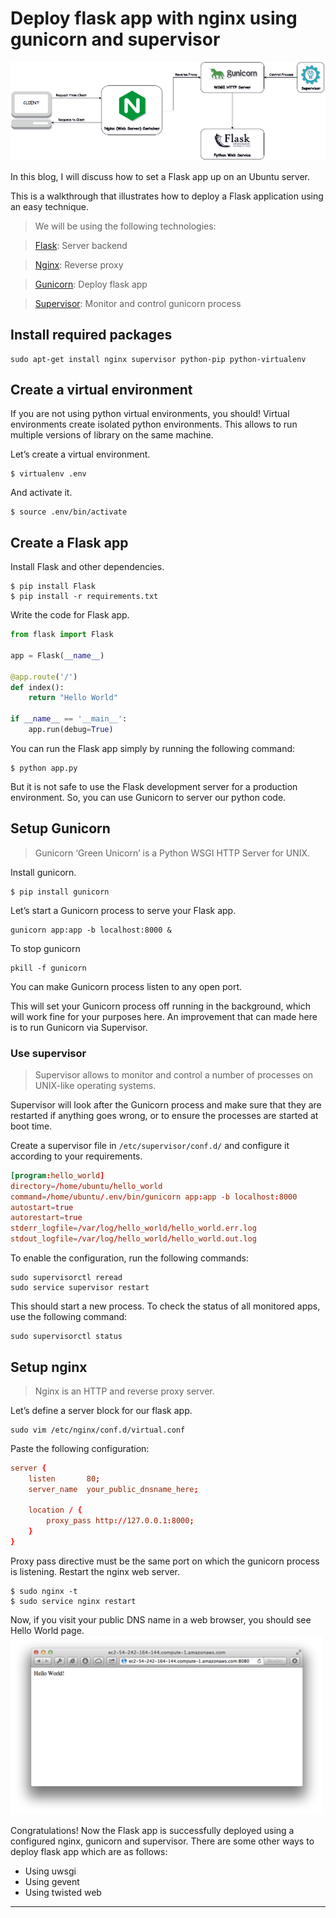 # Deploy flask app with nginx using gunicorn and supervisor

![img-01]

In this blog, I will discuss how to set a Flask app up on an Ubuntu server.

This is a walkthrough that illustrates how to deploy a Flask application using an easy technique.

> We will be using the following technologies:

> [Flask](01): Server backend

> [Nginx](02): Reverse proxy

> [Gunicorn](03): Deploy flask app

> [Supervisor](04): Monitor and control gunicorn process

## Install required packages

```
sudo apt-get install nginx supervisor python-pip python-virtualenv
```

## Create a virtual environment

If you are not using python virtual environments, you should! Virtual environments create isolated python environments. This allows to run multiple versions of library on the same machine.

Let’s create a virtual environment.
```
$ virtualenv .env
```

And activate it.
```
$ source .env/bin/activate
```

## Create a Flask app

Install Flask and other dependencies.
```
$ pip install Flask
$ pip install -r requirements.txt
```
Write the code for Flask app.
```python
from flask import Flask

app = Flask(__name__)

@app.route('/')
def index():
    return "Hello World"

if __name__ == '__main__':
    app.run(debug=True)
```

You can run the Flask app simply by running the following command:
```
$ python app.py
```

But it is not safe to use the Flask development server for a production environment. So, you can use Gunicorn to server our python code.

## Setup Gunicorn

> Gunicorn ‘Green Unicorn’ is a Python WSGI HTTP Server for UNIX.

Install gunicorn.
```
$ pip install gunicorn
```

Let’s start a Gunicorn process to serve your Flask app.
```
gunicorn app:app -b localhost:8000 &
```

To stop gunicorn
```
pkill -f gunicorn
```

You can make Gunicorn process listen to any open port.

This will set your Gunicorn process off running in the background, which will work fine for your purposes here. An improvement that can made here is to run Gunicorn via Supervisor.

### Use supervisor

> Supervisor allows to monitor and control a number of processes on UNIX-like operating systems.

Supervisor will look after the Gunicorn process and make sure that they are restarted if anything goes wrong, or to ensure the processes are started at boot time.

Create a supervisor file in `/etc/supervisor/conf.d/` and configure it according to your requirements.

```conf
[program:hello_world]
directory=/home/ubuntu/hello_world
command=/home/ubuntu/.env/bin/gunicorn app:app -b localhost:8000
autostart=true
autorestart=true
stderr_logfile=/var/log/hello_world/hello_world.err.log
stdout_logfile=/var/log/hello_world/hello_world.out.log
```

To enable the configuration, run the following commands:
```
sudo supervisorctl reread
sudo service supervisor restart
```
This should start a new process. To check the status of all monitored apps, use the following command:
```
sudo supervisorctl status
```

## Setup nginx
> Nginx is an HTTP and reverse proxy server.

Let’s define a server block for our flask app.
```
sudo vim /etc/nginx/conf.d/virtual.conf
```
Paste the following configuration:

```conf
server {
    listen       80;
    server_name  your_public_dnsname_here;

    location / {
        proxy_pass http://127.0.0.1:8000;
    }
}
```
Proxy pass directive must be the same port on which the gunicorn process is listening.
Restart the nginx web server.
```
$ sudo nginx -t
$ sudo service nginx restart
```

Now, if you visit your public DNS name in a web browser, you should see Hello World page.
![img-02]

Congratulations! Now the Flask app is successfully deployed using a configured nginx, gunicorn and supervisor.
There are some other ways to deploy flask app which are as follows:
- Using uwsgi
- Using gevent
- Using twisted web

----

[img-02]: img/1_NcJJMY4OaVj5H6YN1ZKkVQ.png
[04]: http://supervisord.org/
[03]: http://gunicorn.org/
[02]: https://www.nginx.com/
[01]: http://flask.pocoo.org/
[img-01]: img/1_nFxyDwJ2DEH1G5PMKPMj1g.png